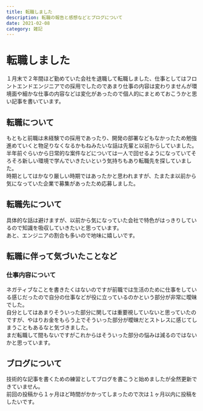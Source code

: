```yaml
---
title: 転職しました
description: 転職の報告と感想などとブログについて
date: 2021-02-08
category: 雑記
---
```


# 転職しました

１月末で２年間ほど勤めていた会社を退職して転職しました、仕事としてはフロントエンドエンジニアでの採用でしたのであまり仕事の内容は変わりませんが環境面や細かな仕事の内容などは変化があったので個人的にまとめておこうかと思い記事を書いています。

## 転職について

もともと前職は未経験での採用であったり、開発の部署などもなかったため勉強進めていくと物足りなくなるかもねみたいな話は先輩と以前からしていました。  
半年前ぐらいから日常的な案件などについては一人で回せるようになっていてそろそろ新しい環境で学んでいきたいという気持ちもあり転職先を探していました。  
時期としてはかなり厳しい時期ではあったかと思われますが、たまたま以前から気になっていた企業で募集があったため応募しました。  

## 転職先について

具体的な話は避けますが、以前から気になっていた会社で特色がはっきりしているので知識を吸収していきたいと思っています。  
あと、エンジニアの割合も多いので地味に嬉しいです。  

## 転職に伴って気づいたことなど

### 仕事内容について

ネガティブなことを書きたくはないのですが前職では生活のために仕事をしている感じだったので自分の仕事などが役に立っているのかという部分が非常に曖昧でした。  
自分としてはあまりそういった部分に関しては重要視していないと思っていたのですが、やはりお金をもらう上でそういった部分が曖昧だとストレスに感じてしまうこともあるなと気づきました。  
まだ転職して間もないですがこれからはそういった部分の悩みは減るのではないかと思っています。  

## ブログについて

技術的な記事を書くための練習としてブログを書こうと始めましたが全然更新できていません。  
前回の投稿から１ヶ月ほど時間がかかってしまったので次は１ヶ月以内に投稿をしたいです。  
